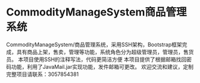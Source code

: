 # CommodityManageSystem商品管理系统
CommodityManageSystem/商品管理系统，采用SSH架构，Bootstrap框架完成，具有商品上架，售卖，管理等功能，系统角色分为超级管理员，管理员，售货员。
本项目使用SSH的注释写法，代码更简洁方便
本项目提供了根据邮箱找回密码功能，利用了JavaMail.jar实现功能，发件邮箱可更改。
欢迎交流和建议，定制完整项目请联系：3057854381
